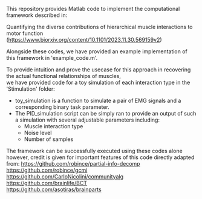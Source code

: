 This repository provides Matlab code to implement the computational framework described in:

Quantifying the diverse contributions of hierarchical muscle interactions to motor function
(https://www.biorxiv.org/content/10.1101/2023.11.30.569159v2)

Alongside these codes, we have provided an example implementation of this framework in 'example_code.m'.

To provide intuition and prove the usecase for this approach in recovering the actual functional relationships of muscles, \
we have provided code for a toy simulation of each interaction type in the 'Stimulation' folder: 
- toy_simulation is a function to simulate a pair of EMG signals and a corresponding binary task parameter. 
- The PID_simulation script can be simply ran to provide an output of such a simulation with several adjustable parameters including: 
    - Muscle interaction type 
    - Noise level 
    - Number of samples 




The framework can be successfully executed using these codes alone however, credit is given for important features of this code directly adapted from: 
https://github.com/robince/partial-info-decomp \
https://github.com/robince/gcmi \
https://github.com/CarloNicolini/communityalg \
https://github.com/brainlife/BCT \
https://github.com/asotiras/brainparts

